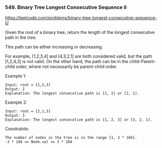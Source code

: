 ### 549. Binary Tree Longest Consecutive Sequence II

https://leetcode.com/problems/binary-tree-longest-consecutive-sequence-ii/

Given the root of a binary tree, return the length of the longest consecutive path in the tree.

This path can be either increasing or decreasing.

For example, [1,2,3,4] and [4,3,2,1] are both considered valid, but the path [1,2,4,3] is not valid.
On the other hand, the path can be in the child-Parent-child order, where not necessarily be parent-child order.



Example 1:


    Input: root = [1,2,3]
    Output: 2
    Explanation: The longest consecutive path is [1, 2] or [2, 1].
Example 2:


    Input: root = [2,1,3]
    Output: 3
    Explanation: The longest consecutive path is [1, 2, 3] or [3, 2, 1].


Constraints:

    The number of nodes in the tree is in the range [1, 3 * 104].
    -3 * 104 <= Node.val <= 3 * 104